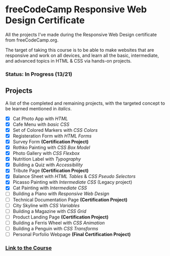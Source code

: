 # freeCodeCamp Responsive Web Design Certificate
All the projects I've made during the Responsive Web Design certificate from freeCodeCamp.org.

The target of taking this course is to be able to make websites that are responsive and work on all devices, and learn all the basic, intermediate, and advanced topics in HTML & CSS via hands-on projects.

### Status: In Progress (13/21)

## Projects
A list of the completed and remaining projects, with the targeted concept to be learned mentioned in *italics*.

- [x] Cat Photo App with *HTML*
- [x] Cafe Menu with *basic CSS*
- [x] Set of Colored Markers with *CSS Colors*
- [x] Registeration Form with *HTML Forms*
- [x] Survey Form **(Certification Project)**
- [x] Rothko Painting with *CSS Box Model*
- [x] Photo Gallery with *CSS Flexbox*
- [x] Nutrition Label with *Typography*
- [x] Building a Quiz with *Accessibility*
- [x] Tribute Page **(Certification Project)**
- [x] Balance Sheet with *HTML Tables* & *CSS Pseudo Selectors*
- [x] Picasso Painting with *Intermediate CSS* (Legacy project)
- [x] Cat Painting with *Intermediate CSS*
- [ ] Building a Piano with *Responsive Web Design*
- [ ] Technical Documentation Page **(Certification Project)**
- [ ] City Skyline with *CSS Variables*
- [ ] Building a Magazine with *CSS Grid*
- [ ] Product Landing Page **(Certification Project)**
- [ ] Building a Ferris Wheel with *CSS Animation*
- [ ] Building a Penguin with *CSS Transforms*
- [ ] Personal Porfolio Webpage **(Final Certification Project)**

### [Link to the Course](https://www.freecodecamp.org/learn/2022/responsive-web-design)